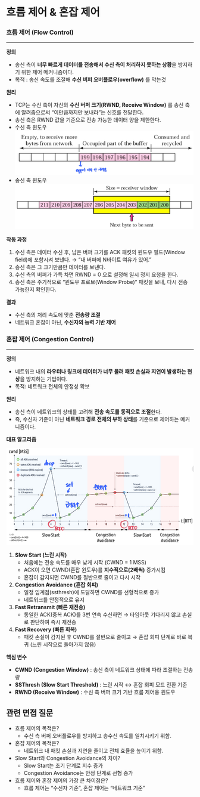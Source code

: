 # 흐름 제어 & 혼잡 제어

### 흐름 제어 (Flow Control)

---

**정의**

- 송신 측이 **너무 빠르게 데이터를 전송해서 수신 측이 처리하지 못하는 상황**을 방지하기 위한 제어 메커니즘이다.
- 목적 : 송신 속도를 조절해 **수신 버퍼 오버플로우(overflow)** 를 막는것

**원리**

- TCP는 수신 측이 자신의 **수신 버퍼 크기(RWND, Receive Window)** 를 송신 측에 알려줌으로써 “이만큼까지만 보내라”는 신호를 전달한다.
- 송신 측은 RWND 값을 기준으로 전송 가능한 데이터 양을 제한한다.
- 수신 측 윈도우
  ![r_window.png](./images/r_window.png)
- 송신 측 윈도우
  ![s_window.png](./images/s_window.png)

**작동 과정**

1. 수신 측은 데이터 수신 후, 남은 버퍼 크기를 ACK 패킷의 윈도우 필드(Window field)에 포함시켜 보낸다.
   → “내 버퍼에 N바이트 여유가 있어.”
2. 송신 측은 그 크기만큼만 데이터를 보낸다.
3. 수신 측의 버퍼가 가득 차면 RWND = 0 으로 설정해 일시 정지 요청을 한다.
4. 송신 측은 주기적으로 “윈도우 프로브(Window Probe)” 패킷을 보내, 다시 전송 가능한지 확인한다.

**결과**

- 수신 측의 처리 속도에 맞춘 **전송량 조절**
- 네트워크 혼잡이 아닌, **수신자의 능력 기반 제어**

### 혼잡 제어 (Congestion Control)

---

**정의**

- 네트워크 내의 **라우터나 링크에 데이터가 너무 몰려 패킷 손실과 지연이 발생하는 현상**을 방지하는 기법이다.
- 목적: 네트워크 전체의 안정성 확보

**원리**

- 송신 측이 네트워크의 상태를 고려해 **전송 속도를 동적으로 조절**한다.
- 즉, 수신자 기준이 아닌 **네트워크 경로 전체의 부하 상태**를 기준으로 제어하는 메커니즘이다.

**대표 알고리즘**

![congestion_control.png](./images/congestion_control.png)

1. **Slow Start (느린 시작)**
   - 처음에는 전송 속도를 매우 낮게 시작 (CWND = 1 MSS)
   - ACK이 오면 CWND(혼잡 윈도우)를 **지수적으로(2배씩)** 증가시킴
   - 혼잡이 감지되면 CWND를 절반으로 줄이고 다시 시작
2. **Congestion Avoidance (혼잡 회피)**
   - 일정 임계점(ssthresh)에 도달하면 CWND를 선형적으로 증가
   - 네트워크를 안정적으로 유지
3. **Fast Retransmit (빠른 재전송)**
   - 동일한 ACK(중복 ACK)를 3번 연속 수신하면
     → 타임아웃 기다리지 않고 손실로 판단하여 즉시 재전송
4. **Fast Recovery (빠른 회복)**
   - 패킷 손실이 감지된 후 CWND를 절반으로 줄이고
     → 혼잡 회피 단계로 바로 복귀 (느린 시작으로 돌아가지 않음)

**핵심 변수**

- **CWND (Congestion Window)** : 송신 측이 네트워크 상태에 따라 조절하는 전송량
- **SSThresh (Slow Start Threshold)** : 느린 시작 ↔ 혼잡 회피 모드 전환 기준
- **RWND (Receive Window)** : 수신 측 버퍼 크기 기반 흐름 제어용 윈도우

## 관련 면접 질문

- 흐름 제어의 목적은?
  - 수신 측 버퍼 오버플로우를 방지하고 송수신 속도를 일치시키기 위함.
- 혼잡 제어의 목적은?
  - 네트워크 내 패킷 손실과 지연을 줄이고 전체 효율을 높이기 위함.
- Slow Start와 Congestion Avoidance의 차이?
  - Slow Start는 초기 단계로 지수 증가
  - Congestion Avoidance는 안정 단계로 선형 증가
- 흐름 제어와 혼잡 제어의 가장 큰 차이점은?
  - 흐름 제어는 “수신자 기준”, 혼잡 제어는 “네트워크 기준”

